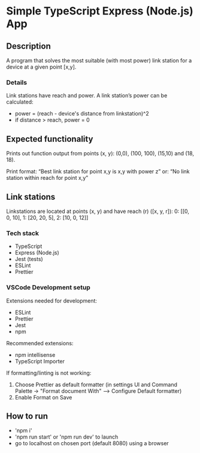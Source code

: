 # Simple TypeScript Express (Node.js) App

## Description

A program that solves the most suitable (with most power) link station for a device at a given point [x,y].

### Details

Link stations have reach and power. A link station’s power can be calculated:

- power = (reach - device's distance from linkstation)^2
- if distance > reach, power = 0

## Expected functionality

Prints out function output from points (x, y): (0,0), (100, 100), (15,10) and (18, 18).

Print format:
“Best link station for point x,y is x,y with power z”
or: “No link station within reach for point x,y”

## Link stations

Linkstations are located at points (x, y) and have reach (r) ([x, y, r]):
0: [[0, 0, 10],
1: [20, 20, 5],
2: [10, 0, 12]]

### Tech stack

- TypeScript
- Express (Node.js)
- Jest (tests)
- ESLint
- Prettier

### VSCode Development setup

Extensions needed for development:

- ESLint
- Prettier
- Jest
- npm

Recommended extensions:

- npm intellisense
- TypeScript Importer

If formatting/linting is not working:

1. Choose Prettier as default formatter (in settings UI and Command Palette -> "Format document With" --> Configure Default formatter)
2. Enable Format on Save

## How to run

- 'npm i'
- 'npm run start' or 'npm run dev' to launch
- go to localhost on chosen port (default 8080) using a browser
